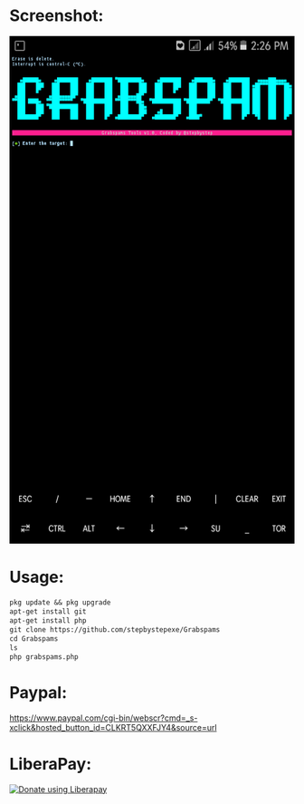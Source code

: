# Screenshot:
![](./Screenshoot.png)
# Usage:
```
pkg update && pkg upgrade
apt-get install git
apt-get install php
git clone https://github.com/stepbystepexe/Grabspams
cd Grabspams
ls
php grabspams.php
```
# Paypal:
https://www.paypal.com/cgi-bin/webscr?cmd=_s-xclick&hosted_button_id=CLKRT5QXXFJY4&source=url
# LiberaPay:
<noscript><a href="https://liberapay.com/stepbystepexe/donate"><img alt="Donate using Liberapay" src="https://liberapay.com/assets/widgets/donate.svg"></a></noscript>
